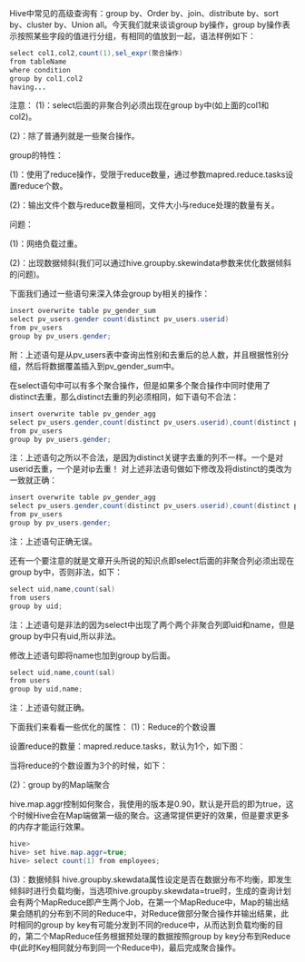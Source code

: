 Hive中常见的高级查询有：group by、Order by、join、distribute by、sort by、cluster by、Union all。今天我们就来谈谈group by操作，group by操作表示按照某些字段的值进行分组，有相同的值放到一起，语法样例如下：

```java
select col1,col2,count(1),sel_expr(聚合操作)
from tableName
where condition
group by col1,col2
having...
```
注意：
(1)：select后面的非聚合列必须出现在group by中(如上面的col1和col2)。

(2)：除了普通列就是一些聚合操作。



group的特性：

(1)：使用了reduce操作，受限于reduce数量，通过参数mapred.reduce.tasks设置reduce个数。

(2)：输出文件个数与reduce数量相同，文件大小与reduce处理的数量有关。

问题：

(1)：网络负载过重。

(2)：出现数据倾斜(我们可以通过hive.groupby.skewindata参数来优化数据倾斜的问题)。

下面我们通过一些语句来深入体会group by相关的操作：

```java
insert overwrite table pv_gender_sum
select pv_users.gender count(distinct pv_users.userid)
from pv_users
group by pv_users.gender;
```
附：上述语句是从pv_users表中查询出性别和去重后的总人数，并且根据性别分组，然后将数据覆盖插入到pv_gender_sum中。


在select语句中可以有多个聚合操作，但是如果多个聚合操作中同时使用了distinct去重，那么distinct去重的列必须相同，如下语句不合法：
```java
insert overwrite table pv_gender_agg
select pv_users.gender,count(distinct pv_users.userid),count(distinct pv_users.ip)
from pv_users
group by pv_users.gender;
```
注：上述语句之所以不合法，是因为distinct关键字去重的列不一样。一个是对userid去重，一个是对ip去重！
对上述非法语句做如下修改及将distinct的类改为一致就正确：

```java
insert overwrite table pv_gender_agg
select pv_users.gender,count(distinct pv_users.userid),count(distinct pv_users.userid)
from pv_users
group by pv_users.gender;
```
注：上述语句正确无误。


还有一个要注意的就是文章开头所说的知识点即select后面的非聚合列必须出现在group by中，否则非法，如下：
```java
select uid,name,count(sal)
from users
group by uid;
```
注：上述语句是非法的因为select中出现了两个两个非聚合列即uid和name，但是group by中只有uid,所以非法。


修改上述语句即将name也加到group by后面。

```java
select uid,name,count(sal)
from users
group by uid,name;
```
注：上述语句就正确。


下面我们来看看一些优化的属性：
(1)：Reduce的个数设置

设置reduce的数量：mapred.reduce.tasks，默认为1个，如下图：



当将reduce的个数设置为3个的时候，如下：





(2)：group by的Map端聚合

hive.map.aggr控制如何聚合，我使用的版本是0.90，默认是开启的即为true，这个时候Hive会在Map端做第一级的聚合。这通常提供更好的效果，但是要求更多的内存才能运行效果。
```java
hive> 
hive> set hive.map.aggr=true;
hive> select count(1) from employees;
```
(3)：数据倾斜
hive.groupby.skewdata属性设定是否在数据分布不均衡，即发生倾斜时进行负载均衡，当选项hive.groupby.skewdata=true时，生成的查询计划会有两个MapReduce即产生两个Job，在第一个MapReduce中，Map的输出结果会随机的分布到不同的Reduce中，对Reduce做部分聚合操作并输出结果，此时相同的group by key有可能分发到不同的reduce中，从而达到负载均衡的目的，第二个MapReduce任务根据预处理的数据按照group by key分布到Reduce中(此时Key相同就分布到同一个Reduce中)，最后完成聚合操作。
